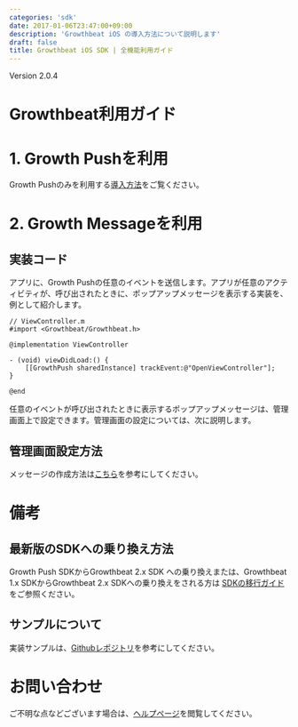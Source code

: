 ```yaml
---
categories: 'sdk'
date: 2017-01-06T23:47:00+09:00
description: 'Growthbeat iOS の導入方法について説明します'
draft: false
title: Growthbeat iOS SDK | 全機能利用ガイド
---
```


Version 2.0.4
# Growthbeat利用ガイド  
# 1. Growth Pushを利用  
Growth Pushのみを利用する[導入方法](/sdk/ios/guide)をご覧ください。
# 2. Growth Messageを利用  
## 実装コード  
アプリに、Growth Pushの任意のイベントを送信します。アプリが任意のアクティビティが、呼び出されたときに、ポップアップメッセージを表示する実装を、例として紹介します。  

```objc
// ViewController.m
#import <Growthbeat/Growthbeat.h>

@implementation ViewController

- (void) viewDidLoad:() {
    [[GrowthPush sharedInstance] trackEvent:@"OpenViewController"];
}

@end
```

任意のイベントが呼び出されたときに表示するポップアップメッセージは、管理画面上で設定できます。管理画面の設定については、次に説明します。  

## 管理画面設定方法  
メッセージの作成方法は[こちら](/manual/growthmessage/#配信作成)を参考にしてください。  

<!--  
# 3. Growth Linkを利用  
## 実装コード  
### 初期化  
SafariServices.frameworkを追加します。  
Growth Linkの初期化処理を呼び出してください。 **APPLICATION_ID** と **CREDENTIAL_ID** は
Growthbeatの初期化時と同じものです。  
URL起動の処理で、handleOpenUrl:urlメソッドを呼び出します。  

```objc
// AppDelegate.m
#import <Growthbeat/Growthbeat.h>

@implementation AppDelegate

- (BOOL) application:(UIApplication *)application didFinishLaunchingWithOptions:(NSDictionary* )launchOptions {
    // ...
    [[GrowthLink sharedInstance] initializeWithApplicationId:@"APPLICATION_ID" credentialId:@"CREDENTIAL_ID"];
}

- (BOOL) application:(UIApplication*) application openURL:(NSURL* )url sourceApplication:(NSString* )sourceApplication annotation:(id) annotation {
    [[GrowthLink sharedInstance] handleOpenUrl:url];
    return YES;
}

- (BOOL) application:(UIApplication* )application continueUserActivity:(NSUserActivity* )userActivity restorationHandler:(void (^)(NSArray* \_Nullable)) restorationHandler {
    if ([userActivity.activityType isEqualToString:NSUserActivityTypeBrowsingWeb]) {
        NSURL * webpageURL = userActivity.webpageURL;
        [[GrowthLink sharedInstance] handleUniversalLinks:webpageURL];
    }
    return true;
}


@end
```

### ディープリンクアクションの実装  
SDKには、GBIntentHandlerが定義されており、この実装でディープリンク時のアクションを実装することができます。  
たとえば下記のような形で実装できます。  

```objc
// AppDelegate.m
#import <Growthbeat/Growthbeat.h>

@implementation AppDelegate

- (BOOL) application:(UIApplication* )application didFinishLaunchingWithOptions:(NSDictionary* )launchOptions {
    //...

    [[Growthbeat sharedInstance] addIntentHandler:[[GBCustomIntentHandler alloc] initWithBlock:^BOOL(GBCustomIntent* customIntent) {
           NSDictionary* extra = customIntent.extra;
           NSLog(@"extra: %@", extra);
           return YES;
   }]];

}

@end
```

## プロジェクトへディープリンクの設定  
iOS9以上の場合は、UniversalLinksの設定が必須となります。iOS9未満のみ対応させる場合は、スキーム設定を行うだけです。  
### プロジェクトのAssociated Domainsを有効にする  
Apple Developers Member Center にアクセスし “Certificate, Identifiers & Profiles” を選択します。その後"Identifers"をクリックします。  

<img src="/img/link/guide-universal-01.png" alt="guide-universal-01" title="guide-universal-01" width="100%"/>

<img src="/img/link/guide-universal-02.png" alt="guide-universal-02" title="guide-universal-02" width="30%"/>

Identiferを登録済みの時は"Edit"から編集を、未登録のときは"+"ボタンから新たに登録をします。
<img src="/img/link/guide-universal-03.png" alt="guide-universal-03" title="guide-universal-03" width="100%"/>

App Servicesの欄で、Associated Domainsにチェックをてください。  

<img src="/img/link/guide-universal-04.png" alt="guide-universal-04" title="guide-universal-04" width="100%"/>

Saveボタンを押し、保存してください。  
Apple Developers Member Center での設定は以上です。  
### Xcodeプロジェクト設定  

**動作の注意**  
`General -> Identity -> Version`　が空欄であると正常に動作しません。
正しいバージョンを指定してください。  

#### スキームの設定  
ディープリンクからアプリを起動できるように、info.plistの編集、もしくは Xcode上で Info -> URL Typesからディープリンクからアプリを開くスキームの設定をします。
URL Schemesにはスキームを、IdentifierにはBundle Identifierなどアプリごとに一意になる値を入力してください。
<img src="/img/link/link-guide-scheme.png" alt="link-guide-scheme" title="link-guide-scheme" width="100%"/>

#### Universal Links用の設定 (iOS9.x以上)  
先ほどONにしたAssociated Domainsを使ってGrowth Linkのドメインを登録します。  
登録の前に、先ほど登録したApp Identifierと同じTeamが選択されていることを確認してください。TeamはGeneralタブにあるIdentityセクションから選択できます。  
CapabilitiesタブのAssociated Domainsをクリックすると展開されドメインの編集ができます。  
ここで、Growth Linkのドメインとなるgbt.ioを登録します。＋ボタンをクリックし、"applinks:gbt.io"を追加してください。“applinks:”というのはprefixで登録ドメインの前につける必要があります。  

<img src="/img/link/guide-universal-05.png" alt="guide-universal-05" title="guide-universal-05" width="100%"/>

プロジェクトブラウザ上でentitlementsファイルが生成されていることを確認してください。  
**Xcode7上で、なんらかの原因でentitlementsファイルが生成されないことが報告されています。**

<img src="/img/link/guide-universal-06.png" alt="guide-universal-06" title="guide-universal-06" width="100%"/>

また、entitlementsファイルがビルドに含まれている必要があります。含まれない場合はentitlementsファイルをクリックし、Targetにチェックが入っているか確認してください。  
## Growth Link管理画面上での設定  
「基本設定」タブ -> リンク基本設定セクションから Universal Linksの設定ができます。  
「Universal Linkに対応させる」をチェックし、Bundle IdentifierとApple TeamIDを記入してください。  
フォーム入力後、「保存」ボタンを押して設定を保存します。  

<img src="/img/link/guide-universal-07.png" alt="guide-universal-07" title="guide-universal-07" width="70%"/>

## Growth Link設定備考  
### 検証の際の注意点  
* 検証の際はアプリを一度アンインストールし、インストールしなおしてください。この手順を踏まない場合古い設定のままになります。
* Growth Linkの仕様上、Universal  Links用の設定については10分ごとに反映されます。検証をする際は設定を保存後10分以上経過した後に行ってください。

### ランディングページを挟む場合の注意点  
[【UniversalLinks】ランディングページにリンクを埋め込む際の注意点](http://faq.growthbeat.com/article/114-universallink)の記事を参考にしてください。  
-->

# 備考  
## 最新版のSDKへの乗り換え方法  
Growth Push SDKからGrowthbeat 2.x SDK への乗り換えまたは、Growthbeat 1.x SDKからGrowthbeat 2.x SDKへの乗り換えをされる方は
[SDKの移行ガイド](/sdk/ios/upgrade)をご参照ください。    
## サンプルについて  
実装サンプルは、[Githubレポジトリ](https://github.com/growthbeat/growthbeat-ios)を参考にしてください。  
# お問い合わせ  
ご不明な点などございます場合は、[ヘルプページ](http://faq.growthbeat.com/)を閲覧してください。  
